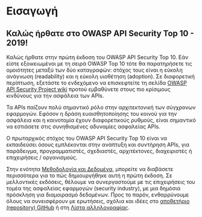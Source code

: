 # Εισαγωγή

## Καλώς ήρθατε στο OWASP API Security Top 10 - 2019!

Καλώς ήρθατε στην πρώτη έκδοση του OWASP API Security Top 10. Εάν είστε 
εξοικειωμένοι με τη σειρά OWASP Top 10 τότε θα παρατηρήσετε 
τις ομοιότητες μεταξύ των δύο καταγραφών: στόχος τους είναι η εύκολη ανάγνωση (readability) και η εύκολη υιοθέτηση (adoption). Σε διαφορετική περίπτωση, εξετάστε το ενδεχόμενο να επισκεφτείτε τη σελίδα [OWASP API Security Project wiki][1] προτού εμβαθύνετε στους πιο κρίσιμους κινδύνους για την ασφάλεια των APIs.

Τα APIs παίζουν πολύ σημαντικό ρόλο στην αρχιτεκτονική των σύγχρονων εφαρμογών. 
Εφόσον η δράση ευαισθητοποίησης του κοινού για την ασφάλεια και η καινοτομία έχουν 
διαφορετικούς ρυθμούς, είναι σημαντικό να εστιάσετε στις συνηθισμένες αδυναμίες 
ασφαλείας APIs.

Ο πρωταρχικός στόχος του OWASP API Security Top 10 είναι να εκπαιδεύσει όσους 
εμπλέκονται στην ανάπτυξη και συντήρηση APIs, για παράδειγμα, προγραμματιστές, 
σχεδιαστές, αρχιτέκτονες, διαχειριστές ή επιχειρήσεις / οργανισμούς.

Στην ενότητα [Μεθοδολογία και Δεδομένα][2], μπορείτε να διαβάσετε περισσότερα 
για το πώς δημιουργήθηκε αυτή η πρώτη έκδοση. Σε μελλοντικές εκδόσεις, θέλουμε 
να συνεργαστούμε με τις επιχειρήσεις του τομέα της ασφαλείας εφαρμογών (security industry), με μια δημόσια πρόσκληση για διαμοιρασμό δεδομένων. Προς το παρόν, ενθαρρύνουμε όλους να συνεισφέρουν με ερωτήσεις, σχόλια και ιδέες 
στο [αποθετήριο (repository) GitHub][3] ή στη [Λίστα αλληλογραφίας][4].

[1]: https://www.owasp.org/index.php/OWASP_API_Security_Project
[2]: ./0xd0-about-data.md
[3]: https://github.com/OWASP/API-Security
[4]: https://groups.google.com/a/owasp.org/forum/#!forum/api-security-project
